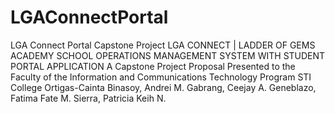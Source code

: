# LGAConnectPortal
LGA Connect Portal Capstone Project
LGA CONNECT | LADDER OF GEMS ACADEMY SCHOOL OPERATIONS MANAGEMENT SYSTEM WITH STUDENT PORTAL APPLICATION  A Capstone Project Proposal  Presented to the Faculty of the  Information and Communications Technology Program STI College Ortigas-Cainta   Binasoy, Andrei M. Gabrang, Ceejay A.  Geneblazo, Fatima Fate M. Sierra, Patricia Keih N.
